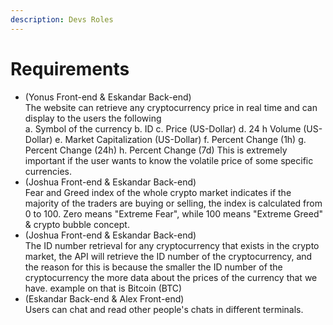 ```yaml
---
description: Devs Roles
---
```


# Requirements

* (Yonus Front-end & Eskandar Back-end)\
  The website can retrieve any cryptocurrency price in real time and can display to the users the following\
  a. Symbol of the currency b. ID c. Price (US-Dollar) d. 24 h Volume (US-Dollar) e. Market Capitalization (US-Dollar) f. Percent Change (1h) g. Percent Change (24h) h. Percent Change (7d) This is extremely important if the user wants to know the volatile price of some specific currencies.
* (Joshua Front-end & Eskandar Back-end)\
  Fear and Greed index of the whole crypto market indicates if the majority of the traders are buying or selling, the index is calculated from 0 to 100. Zero means "Extreme Fear", while 100 means "Extreme Greed" & crypto bubble concept.
* (Joshua Front-end & Eskandar Back-end)\
  The ID number retrieval for any cryptocurrency that exists in the crypto market, the API will retrieve the ID number of the cryptocurrency, and the reason for this is because the smaller the ID number of the cryptocurrency the more data about the prices of the currency that we have. example on that is Bitcoin (BTC)
* (Eskandar Back-end & Alex Front-end)\
  Users can chat and read other people's chats in different terminals.
